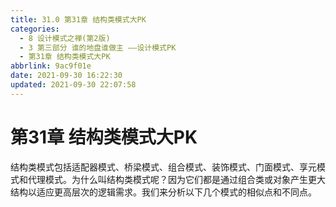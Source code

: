 ```yaml
---
title: 31.0 第31章 结构类模式大PK
categories: 
  - 8 设计模式之禅(第2版)
  - 3 第三部分 谁的地盘谁做主 ——设计模式PK
  - 第31章 结构类模式大PK
abbrlink: 9ac9f01e
date: 2021-09-30 16:22:30
updated: 2021-09-30 22:07:58
---
```

# 第31章 结构类模式大PK
结构类模式包括适配器模式、桥梁模式、组合模式、装饰模式、门面模式、享元模式和代理模式。为什么叫结构类模式呢？因为它们都是通过组合类或对象产生更大结构以适应更高层次的逻辑需求。我们来分析以下几个模式的相似点和不同点。
